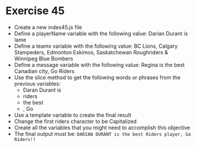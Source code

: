 # Exercise 45

- Create a new index45.js file
- Define a playerName variable with the following value: Darian Durant is lame
- Define a teams variable with the following value: BC Lions, Calgary Stampeders, Edmonton Eskimos, Saskatchewan Roughriders & Winnipeg Blue Bombers
- Define a message variable with the following value: Regina is the best Canadian city, Go Riders
- Use the slice method to get the following words or phrases from the previous variables:
  - Daran Durant is
  - riders
  - the best
  - , Go
- Use a template variable to create the final result
- Change the first riders character to be Capitalized
- Create all the variables that you might need to accomplish this objective
- The final output must be: `DARIAN DURANT is the best Riders player, Go Riders!!`
